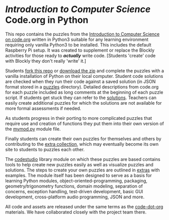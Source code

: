 *Introduction to Computer Science*<br>Code.org in Python
========================================================

This repo contains the puzzles from the [Introduction to Computer Science
on code.org](http://learn.code.org/s/1) written in Python3 suitable for
any learning environment requiring only vanilla Python3 to be installed.
This includes the default Raspberry Pi setup. It was created to supplement
or replace the Blockly activities for those ready to ***actually*** write
 code. [Students 'create' code with Blockly they don't really 'write'
it.]

Students [fork this
repo](http://github.com/skilstak/code-dot-org-python/fork)
or [download the
zip](http://github.com/skilstak/code-dot-org-python/archive/master.zip)
and complete the puzzles with a vanilla installation of Python on
their local computer. Student code solutions are checked when they
run their code against a saved solution (in JSON format stored in a
[puzzles](/stage05-artist1/puzzles) directory). Detailed descriptions
from code.org for each puzzle included as long comments at the beginning
of each puzzle script. If students get stuck they can refer to the
[solutions](/solutions). Teachers can easily create additional puzzles
for which the solutions are not available for more formal assessments
if needed.

As students progress in their porting to more complicated puzzles that
require use and creation of functions they put them into their own
version of the [mymod.py](mymod.py) module file.

Finally students can create their own puzzles for themselves
and others by contributing to the [extra collection](/extra), which may
eventually become its own site to students to puzzles each other.

The [codestudio](/codestudio) library module on which these puzzles
are based contains tools to help create new puzzles easily as well as
visualize puzzles and solutions. The steps to create your own puzzles
are outlined in [extras](/extra) with examples. The module itself
has been designed to serve as a basis for learning Python modules,
object-oriented-programming, packaging, geometry/trigonometry functions,
domain modeling, separation of concerns, exception handling, test-driven
development, basic GUI development, cross-platform audio programming,
JSON and more.

All code and assets are released under the same terms as the
[code-dot-org](http://github.com/code-dot-org) materials. We have
collaborated closely with the project team there.
